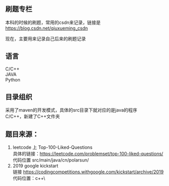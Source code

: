 ﻿## 刷题专栏
本科的时候的刷题，常用的csdn来记录，链接是 https://blog.csdn.net/qiuxueming_csdn  

现在，主要用来记录自己后来的刷题记录

## 语言
C/C++ \
JAVA \
Python 
## 目录组织
   采用了maven的开发模式，具体的src目录下就对应的是java的程序\
   C/C++，新建了C++文件夹

## 题目来源：
1. leetcode 上  Top-100-Liked-Questions \
具体的链接：https://leetcode.com/problemset/top-100-liked-questions/ \
代码位置 src/main/java/cn/polarsun/ 
2. 2019 google kickstart \
链接 https://codingcompetitions.withgoogle.com/kickstart/archive/2019 \
代码位置：c++\
